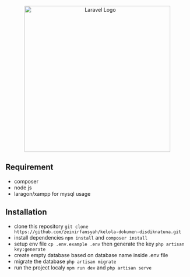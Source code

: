 <p align="center"><a href="https://laravel.com" target="_blank"><img src="https://raw.githubusercontent.com/laravel/art/master/logo-lockup/5%20SVG/2%20CMYK/1%20Full%20Color/laravel-logolockup-cmyk-red.svg" width="400" alt="Laravel Logo"></a></p>

## Requirement
- composer
- node js
- laragon/xampp for mysql usage

## Installation
- clone this repository `git clone https://github.com/zeinirfansyah/kelola-dokumen-disdiknatuna.git`
- install dependencies `npm install` and `composer install`
- setup env file `cp .env.example .env` then generate the key `php artisan key:generate`
- create empty database based on database name inside .env file
- migrate the database `php artisan migrate`
- run the project localy `npm run dev` and `php artisan serve`

